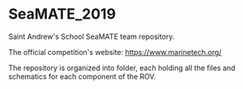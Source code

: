 # SeaMATE_2019

Saint Andrew's School SeaMATE team repository.

The official competition's website: https://www.marinetech.org/

The repository is organized into folder, each holding all the files and schematics for each component of the ROV.
